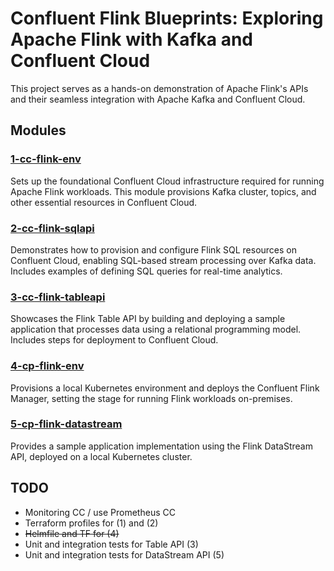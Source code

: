 # Confluent Flink Blueprints: Exploring Apache Flink with Kafka and Confluent Cloud

This project serves as a hands-on demonstration of Apache Flink's APIs 
and their seamless integration with Apache Kafka and Confluent Cloud.

## Modules

### [1-cc-flink-env](1-cc-flink-env) 
Sets up the foundational Confluent Cloud infrastructure required for 
running Apache Flink workloads. This module provisions Kafka cluster, 
topics, and other essential resources in Confluent Cloud.

### [2-cc-flink-sqlapi](2-cc-flink-sqlapi)
Demonstrates how to provision and configure Flink SQL resources on 
Confluent Cloud, enabling SQL-based stream processing over Kafka data. 
Includes examples of defining SQL queries for real-time analytics.

### [3-cc-flink-tableapi](3-cc-flink-tableapi)
Showcases the Flink Table API by building and deploying a sample 
application that processes data using a relational programming model. 
Includes steps for deployment to Confluent Cloud.

### [4-cp-flink-env](4-cp-flink-env)
Provisions a local Kubernetes environment and deploys the Confluent 
Flink Manager, setting the stage for running Flink workloads on-premises.

### [5-cp-flink-datastream](5-cp-flink-datastream)
Provides a sample application implementation using the Flink 
DataStream API, deployed on a local Kubernetes cluster.

## TODO

- Monitoring CC / use Prometheus CC
- Terraform profiles for (1) and (2)
- ~~Helmfile and TF for (4)~~
- Unit and integration tests for Table API (3)
- Unit and integration tests for DataStream API (5)
